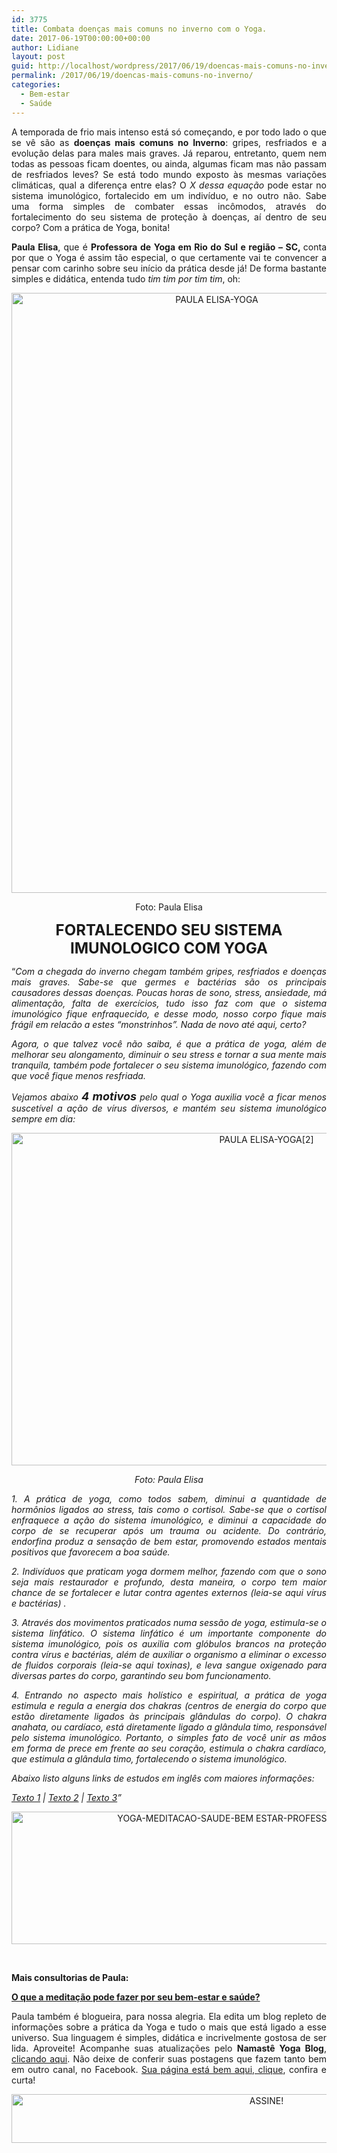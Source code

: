 ```yaml
---
id: 3775
title: Combata doenças mais comuns no inverno com o Yoga.
date: 2017-06-19T00:00:00+00:00
author: Lidiane
layout: post
guid: http://localhost/wordpress/2017/06/19/doencas-mais-comuns-no-inverno/
permalink: /2017/06/19/doencas-mais-comuns-no-inverno/
categories:
  - Bem-estar
  - Saúde
---
```

<p style="text-align: justify;">
  A temporada de frio mais intenso está só começando, e por todo lado o que se vê são as <strong>doenças mais comuns no Inverno</strong>: gripes, resfriados e a evolução delas para males mais graves. Já reparou, entretanto, quem nem todas as pessoas ficam doentes, ou ainda, algumas ficam mas não passam de resfriados leves? Se está todo mundo exposto às mesmas variações climáticas, qual a diferença entre elas? O <em>X dessa equação</em> pode estar no sistema imunológico, fortalecido em um indivíduo, e no outro não. Sabe uma forma simples de combater essas incômodos, através do fortalecimento do seu sistema de proteção à doenças, aí dentro de seu corpo? Com a prática de Yoga, bonita!
</p>

<p style="text-align: justify;">
  <strong>Paula Elisa</strong>, que é <strong>Professora de Yoga em Rio do Sul e região &#8211; SC, </strong>conta por que o Yoga é assim tão especial, o que certamente vai te convencer a pensar com carinho sobre seu início da prática desde já! De forma bastante simples e didática, entenda tudo <em>tim tim por tim tim</em>, oh:
</p>

<p align="center">
  <img class="alignnone size-full wp-image-13912" src="http://www.trololodemulher.com.br/blog/wp-content/uploads/2017/06/PAULA-ELISA-YOGA.jpg" alt="PAULA ELISA-YOGA" width="641" height="960" />
</p>

<p align="center">
  Foto: Paula Elisa
</p>

<p align="center">
  <strong><span style="font-size: x-large;">FORTALECENDO SEU SISTEMA IMUNOLOGICO COM YOGA</span></strong>
</p>

<p style="text-align: justify;" align="justify">
  “<em>Com a chegada do inverno chegam também gripes, resfriados e doenças mais graves. Sabe-se que germes e bactérias são os principais causadores dessas doenças. Poucas horas de sono, stress, ansiedade, má alimentação, falta de exercícios, tudo isso faz com que o sistema imunológico fique enfraquecido, e desse modo, nosso corpo fique mais frágil em relacão a estes “monstrinhos”. Nada de novo até aqui, certo? </em>
</p>

<p style="text-align: justify;" align="justify">
  <em>Agora, o que talvez você não saiba, é que a prática de yoga, além de melhorar seu alongamento, diminuir o seu stress e tornar a sua mente mais tranquila, também pode fortalecer o seu sistema imunológico, fazendo com que você fique menos resfriada. </em>
</p>

<p style="text-align: justify;" align="justify">
  <em>Vejamos abaixo <strong><span style="font-size: large;">4 motivos</span></strong> pelo qual o Yoga auxilia você a ficar menos suscetível a ação de vírus diversos, e mantém seu sistema imunológico sempre em dia:</em><span style="font-family: inherit; font-style: inherit; font-weight: inherit;"> </span>
</p>

<p align="center">
  <img class="alignnone size-full wp-image-13913" src="http://www.trololodemulher.com.br/blog/wp-content/uploads/2017/06/PAULA-ELISA-YOGA2.jpg" alt="PAULA ELISA-YOGA[2]" width="800" height="532" />
</p>

<p align="center">
  <em>Foto: Paula Elisa</em>
</p>

<p align="justify">
  <em>1. A prática de yoga, como todos sabem, diminui a quantidade de hormônios ligados ao stress, tais como o cortisol. Sabe-se que o cortisol enfraquece a ação do sistema imunológico, e diminui a capacidade do corpo de se recuperar após um trauma ou acidente. Do contrário, endorfina produz a sensação de bem estar, promovendo estados mentais positivos que favorecem a boa saúde. </em>
</p>

<p align="justify">
  <em>2. Indivíduos que praticam yoga dormem melhor, fazendo com que o sono seja mais restaurador e profundo, desta maneira, o corpo tem maior chance de se fortalecer e lutar contra agentes externos (leia-se aqui vírus e bactérias) . </em>
</p>

<p align="justify">
  <em>3. Através dos movimentos praticados numa sessão de yoga, estimula-se o sistema linfático. O sistema linfático é um importante componente do sistema imunológico, pois os auxilia com glóbulos brancos na proteção contra vírus e bactérias, além de auxiliar o organismo a eliminar o excesso de fluidos corporais (leia-se aqui toxinas), e leva sangue oxigenado para diversas partes do corpo, garantindo seu bom funcionamento. </em>
</p>

<p align="justify">
  <em>4. Entrando no aspecto mais holístico e espiritual, a prática de yoga estimula e regula a energia dos chakras (centros de energia do corpo que estão diretamente ligados às principais glândulas do corpo). O chakra anahata, ou cardíaco, está diretamente ligado a glândula timo, responsável pelo sistema imunológico. Portanto, o simples fato de você unir as mãos em forma de prece em frente ao seu coração, estimula o chakra cardíaco, que estimula a glândula timo, fortalecendo o sistema imunológico. </em>
</p>

<p align="justify">
  <em>Abaixo listo alguns links de estudos em inglês com maiores informações: </em>
</p>

<p align="justify">
  <a href="https://www.ncbi.nlm.nih.gov/pubmed/26181573" target="_blank"><em>Texto 1</em></a><em> | </em><a href="https://www.ncbi.nlm.nih.gov/pmc/articles/PMC3099098/" target="_blank"><em>Texto 2</em></a><em> | </em><a href="https://www.ncbi.nlm.nih.gov/pmc/articles/PMC4623627/" target="_blank"><em>Texto 3</em></a><em>”</em>
</p>

<p align="center">
  <img class="alignnone size-full wp-image-10568" src="http://www.trololodemulher.com.br/blog/wp-content/uploads/2014/11/YOGA-MEDITACAO-SAUDE-BEM-ESTAR-PROFESSORA-PAULA-ELISA2.png" alt="YOGA-MEDITACAO-SAUDE-BEM ESTAR-PROFESSORA-PAULA ELISA[2]" width="800" height="212" />
</p>

&nbsp;

**Mais consultorias de Paula:**

<a href="http://www.trololodemulher.com.br/2014/11/07/meditacao-bem-estar-saude/" target="_blank"><strong>O que a meditação pode fazer por seu bem-estar e saúde?</strong></a>

<p align="justify">
  Paula também é blogueira, para nossa alegria. Ela edita um blog repleto de informações sobre a prática da Yoga e tudo o mais que está ligado a esse universo. Sua linguagem é simples, didática e incrivelmente gostosa de ser lida. Aproveite! Acompanhe suas atualizações pelo <strong>Namastê Yoga Blog</strong>, <a href="http://www.namasteyoga.com.br/" target="_blank">clicando aqui</a>. Não deixe de conferir suas postagens que fazem tanto bem em outro canal, no Facebook. <a href="https://www.facebook.com/namasteyoga2" target="_blank">Sua página está bem aqui, clique</a>, confira e curta!
</p>

<p align="center">
  <a href="http://feedburner.google.com/fb/a/mailverify?uri=blogbichafemea&loc=pt_BR" target="_blank"><img class="alignnone size-full wp-image-10439" src="http://www.trololodemulher.com.br/blog/wp-content/uploads/2014/09/ASSINE.png" alt="ASSINE!" width="800" height="78" /></a>
</p>

<p align="justify">